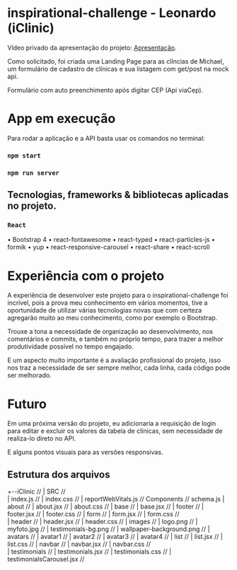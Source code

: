 # inspirational-challenge - Leonardo (iClinic)

Vídeo privado da apresentação do projeto: [Apresentação](https://www.youtube.com/watch?v=N1Zw7YmHFMY).

Como solicitado, foi criada uma Landing Page para as clíncias de Michael,
um formulário de cadastro de clínicas e sua listagem com get/post na mock api.

Formulário com auto preenchimento após digitar CEP (Api viaCep).

# App em execução

Para rodar a aplicação e a API basta usar os comandos no terminal:

### `npm start`
### `npm run server`

## Tecnologias, frameworks & bibliotecas aplicadas no projeto.

### `React`

• Bootstrap 4
• react-fontawesome
• react-typed
• react-particles-js
• formik
• yup
• react-responsive-carousel
• react-share
• react-scroll

# Experiência com o projeto

A experiência de desenvolver este projeto para o inspirational-challenge foi incrível,
pois a prova meu conhecimento em vários momentos, tive a oportunidade de utilizar várias 
tecnologias novas que com certeza agregarão muito ao meu conhecimento, como por exemplo o Bootstrap.

Trouxe a tona a necessidade de organização ao desenvolvimento, nos comentários e commits,
e também no próprio tempo, para trazer a melhor produtividade possível no tempo engajado.

E um aspecto muito importante é a avaliação profissional do projeto, isso nos traz
a necessidade de ser sempre melhor, cada linha, cada código pode ser melhorado.

# Futuro

Em uma próxima versão do projeto, eu adicionaria a requisição de login para 
editar e excluir os valores da tabela de clínicas, sem necessidade de realiza-lo direto no API.

E alguns pontos visuais para as versões responsivas.

## Estrutura dos arquivos

+--iClinic // 
|
     SRC //  
|      index.js // 
|      index.css //
|      reportWebVitals.js //
     Components //
        schema.js
|      about //
|        about.jsx // 
|        about.css //
|      base //
|        base.jsx // 
|      footer //
|        footer.jsx // 
|        footer.css //
|      form //
|        form.jsx // 
|        form.css //  
|      header //
|        header.jsx // 
|        header.css // 
|      images //
|        logo.png // 
|        myfoto.jpg //
|        testimonials-bg.png //
|        wallpaper-background.png //
|           avatars //
|               avatar1 //
|               avatar2 //
|               avatar3 //
|               avatar4 //
|      list //
|        list.jsx // 
|        list.css //
|      navbar //
|        navbar.jsx // 
|        navbar.css //  
|      testimonials //
|        testimonials.jsx // 
|        testimonials.css // 
|        testimonialsCarousel.jsx // 